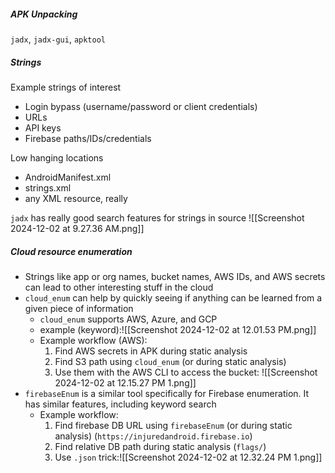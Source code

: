 ##### APK Unpacking
`jadx`, `jadx-gui`, `apktool`
##### Strings
Example strings of interest
- Login bypass (username/password or client credentials)
- URLs
- API keys
- Firebase paths/IDs/credentials

Low hanging locations
- AndroidManifest.xml
- strings.xml
- any XML resource, really

`jadx` has really good search features for strings in source
![[Screenshot 2024-12-02 at 9.27.36 AM.png]]

##### Cloud resource enumeration
- Strings like app or org names, bucket names, AWS IDs, and AWS secrets can lead to other interesting stuff in the cloud
- `cloud_enum` can help by quickly seeing if anything can be learned from a given piece of information
	- `cloud_enum` supports AWS, Azure, and GCP
	- example (keyword):![[Screenshot 2024-12-02 at 12.01.53 PM.png]]
	- Example workflow (AWS):
		1. Find AWS secrets in APK during static analysis
		2. Find S3 path using `cloud_enum` (or during static analysis)
		3. Use them with the AWS CLI to access the bucket: ![[Screenshot 2024-12-02 at 12.15.27 PM 1.png]]
- `firebaseEnum` is a similar tool specifically for Firebase enumeration. It has similar features, including keyword search
	- Example workflow:
		1. Find firebase DB URL using `firebaseEnum` (or during static analysis) (`https://injuredandroid.firebase.io`)
		2. Find relative DB path during static analysis (`flags/`)
		3. Use `.json` trick:![[Screenshot 2024-12-02 at 12.32.24 PM 1.png]]